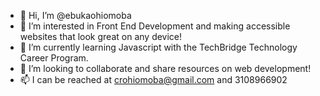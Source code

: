 - 👋 Hi, I’m @ebukaohiomoba
- 👀 I’m interested in Front End Development and making accessible websites that look great on any device!
- 🌱 I’m currently learning Javascript with the TechBridge Technology Career Program.
- 💞️ I’m looking to collaborate and share resources on web development!
- 📫 I can be reached at crohiomoba@gmail.com and 3108966902

<!---
ebukaohiomoba/ebukaohiomoba is a ✨ special ✨ repository because its `README.md` (this file) appears on your GitHub profile.
You can click the Preview link to take a look at your changes.
--->
